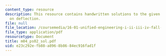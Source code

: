 ```yaml
---
content_type: resource
description: This resource contains handwritten solutions to the given problem set
  on deflection.
file: null
file_location: /coursemedia/16-01-unified-engineering-i-ii-iii-iv-fall-2005-spring-2006/e23c292efb88a8968b8684ec916fad1f_m04_ps02_sol.pdf
file_type: application/pdf
resourcetype: Document
title: m04_ps02_sol.pdf
uid: e23c292e-fb88-a896-8b86-84ec916fad1f
---
```

